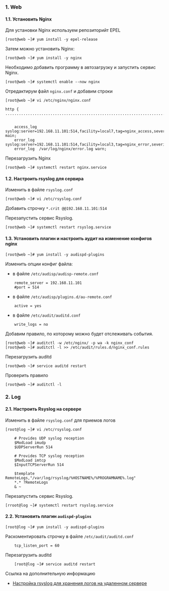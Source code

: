 ### 1. Web

#### 1.1. Установить Nginx

Для установки Nginx используем репозиторийт EPEL
```
[root@web ~]# yum install -y epel-release
```
Затем можно установить Nginx:
```
[root@web ~]# yum install -y nginx
```
Необходимо добавить программу в автозагрузку и запустить сервис Nginx.
```
[root@web ~]# systemctl enable --now nginx
```
Отредактирум файл `nginx.conf` и добавим строки
```
[root@web ~]# vi /etc/nginx/nginx.conf
```
```
http {
..................................................................................................


	access_log syslog:server=192.168.11.101:514,facility=local7,tag=nginx_access,severity=info main;
	error_log syslog:server=192.168.11.101:514,facility=local3,tag=nginx_error,severity=error;
	error_log  /var/log/nginx/error.log warn;	
```
Перезагрузить Nginx
```
[root@web ~]# systemctl restart nginx.service
```

#### 1.2. Настроить rsyslog для сервира

Изменить в файле `rsyslog.conf`
```
[root@web ~]# vi /etc/rsyslog.conf
```
Добавить строчку `*.crit @@192.168.11.101:514`

Перезапустить сервис Rsyslog.
```
[root@web ~]# systemctl restart rsyslog.service
```

#### 1.3. Установить плагин и настроить аудит на изменение конфигов nginx
```
[root@web ~]# yum install -y audispd-plugins
```
Изменить опции конфиг файла:
- в файле `/etc/audisp/audisp-remote.conf`
```
	remote_server = 192.168.11.101
	#port = 514
```
- в файле `/etc/audisp/plugins.d/au-remote.conf`
```
	active = yes
```
- в файле `/etc/audit/auditd.conf`
```
	write_logs = no
```
Добавим правило, по которому можно будет отслеживать события.
```
[root@web ~]# auditctl -w /etc/nginx/ -p wa -k nginx_conf
[root@web ~]# auditctl -l >> /etc/audit/rules.d/nginx_conf.rules
```
Перезагрузить auditd
```
[root@web ~]# service auditd restart
```
Проверить правило
```
[root@web ~]# auditctl -l
```

### 2. Log

#### 2.1. Настроить Rsyslog на сервере

Изменить в файле `rsyslog.conf` для приемов логов
```
[root@log ~]# vi /etc/rsyslog.conf
```
```
	# Provides UDP syslog reception
	$ModLoad imudp
	$UDPServerRun 514

	# Provides TCP syslog reception
	$ModLoad imtcp
	$InputTCPServerRun 514
	
	$template RemoteLogs,"/var/log/rsyslog/%HOSTNAME%/%PROGRAMNAME%.log"
	*.* ?RemoteLogs
	& ~
```
Перезапустить сервис Rsyslog.
```
[rroot@log ~]# systemctl restart rsyslog.service
```
#### 2.2. Установить плагин `audispd-plugins`

```
[root@log ~]# yum install -y audispd-plugins
```

Раскоментировать строчку в файле `/etc/audit/auditd.conf`
```
	tcp_listen_port = 60
```

Перезагрузить auditd
```
	[root@log ~]# service auditd restart
```

Ссылка на дополнительную информацию
- [Настройка rsyslog для хранения логов на удаленном сервере](https://www.dmosk.ru/miniinstruktions.php?mini=rsyslog#install)
